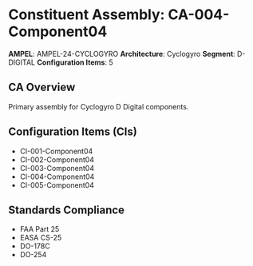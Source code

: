 # Constituent Assembly: CA-004-Component04

**AMPEL**: AMPEL-24-CYCLOGYRO
**Architecture**: Cyclogyro
**Segment**: D-DIGITAL
**Configuration Items**: 5

## CA Overview
Primary assembly for Cyclogyro D Digital components.

## Configuration Items (CIs)
- CI-001-Component04
- CI-002-Component04
- CI-003-Component04
- CI-004-Component04
- CI-005-Component04

## Standards Compliance
- FAA Part 25
- EASA CS-25
- DO-178C
- DO-254
